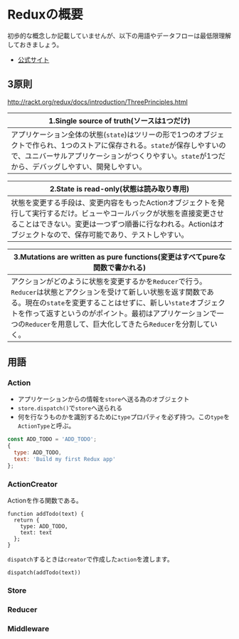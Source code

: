 # Reduxの概要

初歩的な概念しか記載していませんが、以下の用語やデータフローは最低限理解しておきましょう。

- [公式サイト](http://rackt.org/redux/index.html)

## 3原則
http://rackt.org/redux/docs/introduction/ThreePrinciples.html

|1.Single source of truth(ソースは1つだけ)|
|-|
|アプリケーション全体の状態(`state`)はツリーの形で1つのオブジェクトで作られ、1つのストアに保存される。`state`が保存しやすいので、ユニバーサルアプリケーションがつくりやすい。`state`が1つだから、デバッグしやすい、開発しやすい。|

|2.State is read-only(状態は読み取り専用)|
|-|
|状態を変更する手段は、変更内容をもったActionオブジェクトを発行して実行するだけ。ビューやコールバックが状態を直接変更させることはできない。変更は一つずつ順番に行なわれる。Actionはオブジェクトなので、保存可能であり、テストしやすい。|

|3.Mutations are written as pure functions(変更はすべてpureな関数で書かれる)|
|-|
|アクションがどのように状態を変更するかを`Reducer`で行う。`Reducer`は状態とアクションを受けて新しい状態を返す関数である。現在の`state`を変更することはせずに、新しい`state`オブジェクトを作って返すというのがポイント。最初はアプリケーションで一つの`Reducer`を用意して、巨大化してきたら`Reducer`を分割していく。|

## 用語

### Action
- アプリケーションからの情報を`store`へ送る為のオブジェクト
- `store.dispatch()`で`store`へ送られる
- 何を行なうものかを識別するために`type`プロパティを必ず持つ。この`type`を`ActionType`と呼ぶ。

```js
const ADD_TODO = 'ADD_TODO';
{
  type: ADD_TODO,
  text: 'Build my first Redux app'
};
```

### ActionCreator
Actionを作る関数である。

```
function addTodo(text) {
  return {
    type: ADD_TODO,
    text: text
  };
}
```

`dispatch`するときは`creator`で作成した`action`を渡します。

```
dispatch(addTodo(text))
```

### Store

### Reducer

### Middleware